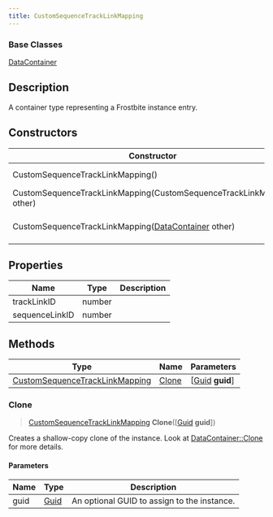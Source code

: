 ```yaml
---
title: CustomSequenceTrackLinkMapping
---
```

### Base Classes

[DataContainer](/vext/ref/shared/class/datacontainer)

## Description

A container type representing a Frostbite instance entry.

## Constructors

| Constructor                                                                               | Description                                                                                                                                         |
| ----------------------------------------------------------------------------------------- | --------------------------------------------------------------------------------------------------------------------------------------------------- |
| CustomSequenceTrackLinkMapping()                                                          | Create a new instance of this container type.                                                                                                       |
| CustomSequenceTrackLinkMapping(CustomSequenceTrackLinkMapping other)                      | Create a reference copy of an instance of the same type.                                                                                            |
| CustomSequenceTrackLinkMapping([DataContainer](/vext/ref/shared/class/datacontainer) other) | Upcast an instance of type [DataContainer](/vext/ref/shared/class/datacontainer) to [CustomSequenceTrackLinkMapping](CustomSequenceTrackLinkMapping). |

## Properties

| Name           | Type   | Description |
| -------------- | ------ | ----------- |
| trackLinkID    | number |             |
| sequenceLinkID | number |             |

## Methods

| Type                                                             | Name            | Parameters                                     |
| ---------------------------------------------------------------- | --------------- | ---------------------------------------------- |
| [CustomSequenceTrackLinkMapping](CustomSequenceTrackLinkMapping) | [Clone](#clone) | \[[Guid](/vext/ref/shared/class/guid) **guid**\] |

### Clone

> [CustomSequenceTrackLinkMapping](CustomSequenceTrackLinkMapping) **Clone**(\[[Guid](/vext/ref/shared/class/guid) **guid**\])

Creates a shallow-copy clone of the instance. Look at [DataContainer::Clone](/vext/ref/shared/class/datacontainer#clone) for more details.

#### Parameters

| Name | Type         | Description                                 |
| ---- | ------------ | ------------------------------------------- |
| guid | [Guid](Guid) | An optional GUID to assign to the instance. |
